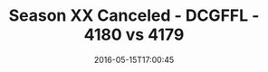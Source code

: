 ---
title: Season XX Canceled - DCGFFL - 4180 vs 4179
teams_score:
- team: 4180
  score:
- team: 4179
  score: 38
mvp: ''
game-ball: ''
sportsperson: ''
season: 12
week:
date: '2016-05-15T17:00:45'
pageid: season-12-playoffs-may-15-2016-4180-vs-4179
---